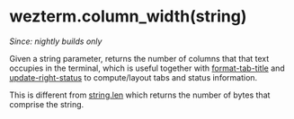 # wezterm.column_width(string)

*Since: nightly builds only*

Given a string parameter, returns the number of columns that that text occupies
in the terminal, which is useful together with
[format-tab-title](../window-events/format-tab-title.md) and
[update-right-status](../window-events/update-right-status.md) to
compute/layout tabs and status information.

This is different from [string.len](https://www.lua.org/manual/5.3/manual.html#pdf-string.len)
which returns the number of bytes that comprise the string.

